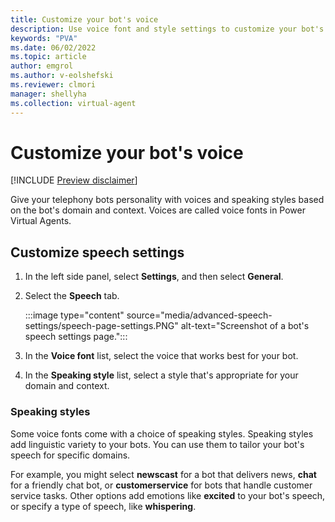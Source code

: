 ```yaml
---
title: Customize your bot's voice
description: Use voice font and style settings to customize your bot's speech.
keywords: "PVA"
ms.date: 06/02/2022
ms.topic: article
author: emgrol  
ms.author: v-eolshefski
ms.reviewer: clmori
manager: shellyha
ms.collection: virtual-agent
---
```


# Customize your bot's voice

[!INCLUDE [Preview disclaimer](includes/cc-beta-prerelease-disclaimer.md)]

Give your telephony bots personality with voices and speaking styles based on the bot's domain and context. Voices are called voice fonts in Power Virtual Agents.

## Customize speech settings

1. In the left side panel, select **Settings**, and then select **General**.

1. Select the **Speech** tab.

    :::image type="content" source="media/advanced-speech-settings/speech-page-settings.PNG" alt-text="Screenshot of a bot's speech settings page.":::

1. In the **Voice font** list, select the voice that works best for your bot.

1. In the **Speaking style** list, select a style that's appropriate for your domain and context.

### Speaking styles

Some voice fonts come with a choice of speaking styles. Speaking styles add linguistic variety to your bots. You can use them to tailor your bot's speech for specific domains.

For example, you might select **newscast** for a bot that delivers news, **chat** for a friendly chat bot, or **customerservice** for bots that handle customer service tasks. Other options add emotions like **excited** to your bot's speech, or specify a type of speech, like **whispering**.
